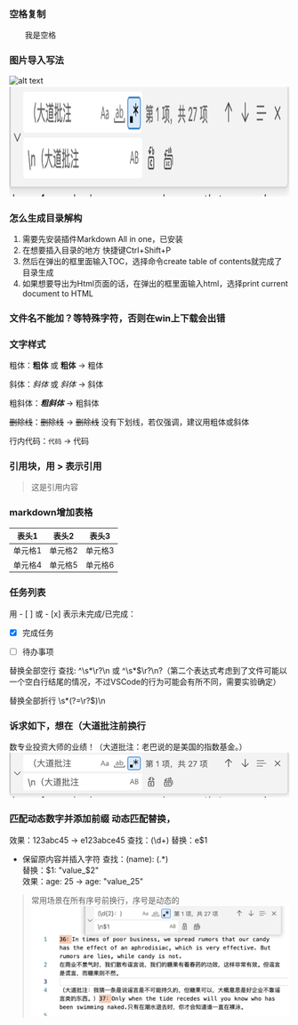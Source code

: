 ### 空格复制
　　我是空格

### 图片导入写法
![alt text](assets/image-3.png)
<img src="assets/image.png"  height="200" />


### 怎么生成目录解构
1. 需要先安装插件Markdown All in one，已安装
2. 在想要插入目录的地方 快捷键Ctrl+Shift+P
3. 然后在弹出的框里面输入TOC，选择命令create table of contents就完成了目录生成
4. 如果想要导出为Html页面的话，在弹出的框里面输入html，选择print current document to HTML

### 文件名不能加？等特殊字符，否则在win上下载会出错

### 文字样式
粗体：**粗体** 或 __粗体__ → 粗体

斜体：*斜体* 或 _斜体_ → 斜体

粗斜体：***粗斜体*** → 粗斜体

~~删除线~~：~~删除线~~ → ~~删除线~~
没有下划线，若仅强调，建议用粗体或斜体

行内代码：`代码` → 代码

### 引用块，用 > 表示引用
> 这是引用内容


### markdown增加表格

| 表头1 | 表头2 | 表头3 |
|-------|-------|-------|
| 单元格1 | 单元格2 | 单元格3 |
| 单元格4 | 单元格5 | 单元格6 |


### 任务列表
用 - [ ] 或 - [x] 表示未完成/已完成：
- [x] 完成任务
- [ ] 待办事项



替换全部空行
查找: ^\s*\r?\n 或 ^\s*$\r?\n?（第二个表达式考虑到了文件可能以一个空白行结尾的情况，不过VSCode的行为可能会有所不同，需要实验确定）

替换全部折行
\s*(?=\r?$)\n  

### 诉求如下，想在（大道批注前换行
数专业投资大师的业绩！（大道批注：老巴说的是美国的指数基金。）
![alt text](assets/image.png)


### 匹配动态数字并添加前缀 动态匹配替换，
效果：123abc45 → e123abce45
查找：(\d+)
替换：e$1

- 保留原内容并插入字符
查找：(name): (.*)  
替换：$1: "value_$2"  
效果：age: 25 → age: "value_25"


> 常用场景在所有序号前换行，序号是动态的
![alt text](assets/image-1.png)









